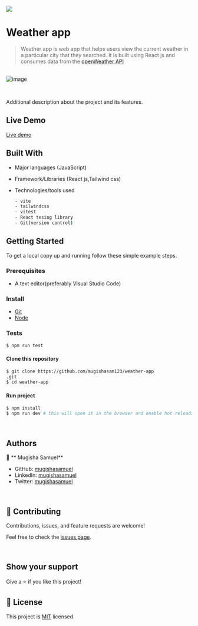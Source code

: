 ![](https://img.shields.io/badge/WeatherApp-blue)

# Weather app

> Weather app is web app that helps users view the current weather in a particular city that they searched. It is built using React js and consumes data from the [openWeather API](https://openweathermap.org/)

<br/>![image](https://user-images.githubusercontent.com/90222110/223692157-58c3e134-b3d4-4ac6-b9f8-47eb4553a04f.png)

<br/>

Additional description about the project and its features.

## Live Demo

[Live demo](https://weatherapp666.netlify.app/)

## Built With

- Major languages (JavaScript)
- Framework/Libraries (React js,Tailwind css)
- Technologies/tools used

  ```bash
  - vite
  - tailwindcss
  - vitest
  - React tesing library
  - Git(version control)

  ```

## Getting Started

To get a local copy up and running follow these simple example steps.

### Prerequisites

- A text editor(preferably Visual Studio Code)

### Install

- [Git](https://git-scm.com/downloads)
- [Node](https://nodejs.org/en/download/)

### Tests

```bash
$ npm run test

```

#### Clone this repository

```bash
$ git clone https://github.com/mugishasam123/weather-app
.git
$ cd weather-app
```

#### Run project

```bash
$ npm install
$ npm run dev # this will open it in the browser and enable hot reloading
```

<br>

## Authors

👤 ** Mugisha Samuel**

- GitHub: [mugishasamuel](https://github.com/mugishasam123)
- LinkedIn: [mugishasamuel](https://www.linkedin.com/in/mugisha-samuel-55a905208/)
- Twitter: [mugishasamuel](https://twitter.com/mugishasamuel42/)

<br>

## 🤝 Contributing

Contributions, issues, and feature requests are welcome!

Feel free to check the [issues page](https://github.com/mugishasam123/weather-app/issues).

<br>

## Show your support

Give a ⭐️ if you like this project!

## 📝 License

This project is [MIT](https://opensource.org/licenses/MIT) licensed.
